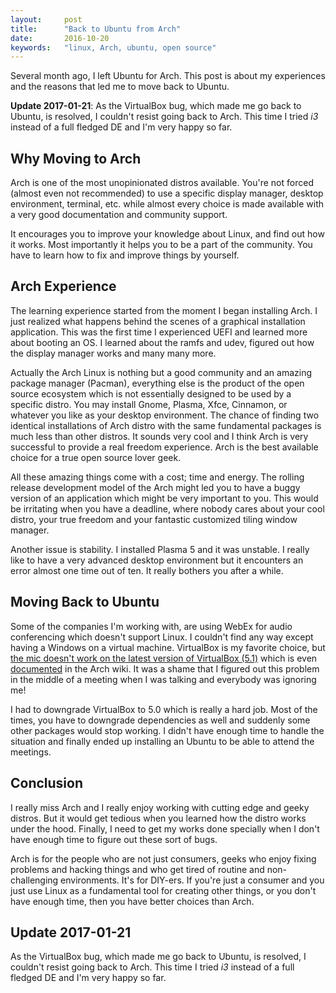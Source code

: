 ```yaml
---
layout:     post
title:      "Back to Ubuntu from Arch"
date:       2016-10-20
keywords:	"linux, Arch, ubuntu, open source"
---
```


Several month ago, I left Ubuntu for Arch. This post is about my experiences and the reasons that led me to move back to Ubuntu.

**Update 2017-01-21**: As the VirtualBox bug, which made me go back to Ubuntu, is resolved, I couldn't resist going back to Arch. This time I tried *i3* instead of a full fledged DE and I'm very happy so far.

<!--more-->

## Why Moving to Arch ##

Arch is one of the most unopinionated distros available. You're not forced (almost even not recommended) to use a specific display manager, desktop environment, terminal, etc. while almost every choice is made available with a very good documentation and community support.

It encourages you to improve your knowledge about Linux, and find out how it works. Most importantly it helps you to be a part of the community. You have to learn how to fix and improve things by yourself.

## Arch Experience ##

The learning experience started from the moment I began installing Arch. I just realized what happens behind the scenes of a graphical installation application. This was the first time I experienced UEFI and learned more about booting an OS. I learned about the ramfs and udev, figured out how the display manager works and many many more.

Actually the Arch Linux is nothing but a good community and an amazing package manager (Pacman), everything else is the product of the open source ecosystem which is not essentially designed to be used by a specific distro. You may install Gnome, Plasma, Xfce, Cinnamon, or whatever you like as your desktop environment. The chance of finding two identical installations of Arch distro with the same fundamental packages is much less than other distros. It sounds very cool and I think Arch is very successful to provide a real freedom experience. Arch is the best available choice for a true open source lover geek.

All these amazing things come with a cost; time and energy. The rolling release development model of the Arch might led you to have a buggy version of an application which might be very important to you. This would be irritating when you have a deadline, where nobody cares about your cool distro, your true freedom and your fantastic customized tiling window manager.

Another issue is stability. I installed Plasma 5 and it was unstable. I really like to have a very advanced desktop environment but it encounters an error almost one time out of ten. It really bothers you after a while.

## Moving Back to Ubuntu ##
Some of the companies I'm working with, are using WebEx for audio conferencing which doesn't support Linux. I couldn't find any way except having a Windows on a virtual machine. VirtualBox is my favorite choice, but [the mic doesn't work on the latest version of VirtualBox (5.1)](https://forums.virtualbox.org/viewtopic.php?f=7&t=78797) which is even [documented](https://wiki.archlinux.org/index.php/VirtualBox#Analog_microphone_not_working_in_guest) in the Arch wiki. It was a shame that I figured out this problem in the middle of a meeting when I was talking and everybody was ignoring me!

I had to downgrade VirtualBox to 5.0 which is really a hard job. Most of the times, you have to downgrade dependencies as well and suddenly some other packages would stop working. I didn't have enough time to handle the situation and finally ended up installing an Ubuntu to be able to attend the meetings.

## Conclusion ##
I really miss Arch and I really enjoy working with cutting edge and geeky distros. But it would get tedious when you learned how the distro works under the hood. Finally, I need to get my works done specially when I don't have enough time to figure out these sort of bugs.

Arch is for the people who are not just consumers, geeks who enjoy fixing problems and hacking things and who get tired of routine and non-challenging environments. It's for DIY-ers. If you're just a consumer and you just use Linux as a fundamental tool for creating other things, or you don't have enough time, then you have better choices than Arch.

## Update 2017-01-21 ##

As the VirtualBox bug, which made me go back to Ubuntu, is resolved, I couldn't resist going back to Arch. This time I tried *i3* instead of a full fledged DE and I'm very happy so far.
